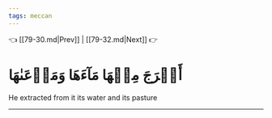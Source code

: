 ```yaml
---
tags: meccan
---
```


👈 [[79-30.md|Prev]] | [[79-32.md|Next]] 👉

# أَخۡرَجَ مِنۡهَا مَآءَهَا وَمَرۡعَىٰهَا

He extracted from it its water and its pasture

---

